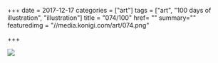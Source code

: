 +++
date = 2017-12-17
categories = ["art"]
tags = ["art", "100 days of illustration", "illustration"]
title = "074/100"
href= ""
summary=""
featuredimg = "//media.konigi.com/art/074.png"

+++

<img src="//media.konigi.com/art/074.png" />

